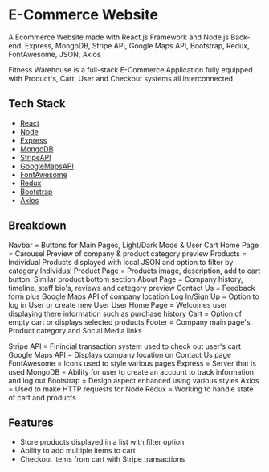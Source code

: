 # E-Commerce Website

A Ecommerce Website made with React.js Framework and Node.js Back-end. Express, MongoDB, Stripe API, 
Google Maps API, Bootstrap, Redux, FontAwesome, JSON, Axios

Fitness Warehouse is a full-stack E-Commerce Application fully equipped with Product's, Cart, User and Checkout systems all interconnected


## Tech Stack

* [React](https://reactjs.org/)
* [Node](https://nodejs.org/)
* [Express](https://expressjs.com/)
* [MongoDB](https://www.mongodb.com/)
* [StripeAPI](https://stripe.com/)
* [GoogleMapsAPI](https://developers.google.com/maps)
* [FontAwesome](https://fontawesome.com/)
* [Redux](https://redux.js.org/)
* [Bootstrap](https://getbootstrap.com/)
* [Axios](https://getbootstrap.com/)



## Breakdown

Navbar = Buttons for Main Pages, Light/Dark Mode & User Cart
Home Page = Carousel Preview of company & product category preview
Products = Individual Products displayed with local JSON and option to filter by category
Individual Product Page = Products image, description, add to cart button. Similar product bottom section
About Page = Company history, timeline, staff bio's, reviews and category preview
Contact Us = Feedback form plus Google Maps API of company location
Log In/Sign Up = Option to log in User or create new User
User Home Page = Welcomes user displaying there information such as purchase history
Cart = Option of empty cart or displays selected products
Footer = Company main page's, Product category and Social Media links

Stripe API = Finincial transaction system used to check out user's cart
Google Maps API = Displays company location on Contact Us page
FontAwesome = Icons used to style various pages
Express = Server that is used
MongoDB = Ability for user to create an account to track information and log out
Bootstrap = Design aspect enhanced using various styles 
Axios = Used to make HTTP requests for Node
Redux = Working to handle state of cart and products


## Features

- Store products displayed in a list with filter option
- Ability to add multiple items to cart 
- Checkout items from cart with Stripe transactions









